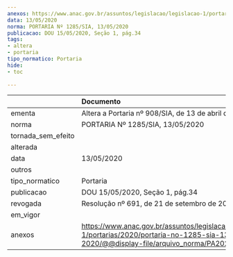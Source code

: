 ```yaml
---
anexos: https://www.anac.gov.br/assuntos/legislacao/legislacao-1/portarias/2020/portaria-no-1285-sia-13-05-2020/@@display-file/arquivo_norma/PA2020-1285.pdf
data: 13/05/2020
norma: PORTARIA Nº 1285/SIA, 13/05/2020
publicacao: DOU 15/05/2020, Seção 1, pág.34
tags:
- altera
- portaria
tipo_normatico: Portaria
hide: 
- toc 
 
---
```


|                    | Documento                                                                                                                                            |
|:-------------------|:-----------------------------------------------------------------------------------------------------------------------------------------------------|
| ementa             | Altera a Portaria nº 908/SIA, de 13 de abril de 2016.                                                                                                |
| norma              | PORTARIA Nº 1285/SIA, 13/05/2020                                                                                                                     |
| tornada_sem_efeito |                                                                                                                                                      |
| alterada           |                                                                                                                                                      |
| data               | 13/05/2020                                                                                                                                           |
| outros             |                                                                                                                                                      |
| tipo_normatico     | Portaria                                                                                                                                             |
| publicacao         | DOU 15/05/2020, Seção 1, pág.34                                                                                                                      |
| revogada           | Resolução nº 691, de 21 de setembro de 2022                                                                                                          |
| em_vigor           |                                                                                                                                                      |
| anexos             | https://www.anac.gov.br/assuntos/legislacao/legislacao-1/portarias/2020/portaria-no-1285-sia-13-05-2020/@@display-file/arquivo_norma/PA2020-1285.pdf |
